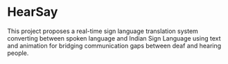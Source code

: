 # HearSay
This project proposes a real-time sign language translation system converting between spoken language and Indian Sign Language using text and animation for bridging communication gaps between deaf and hearing people.

